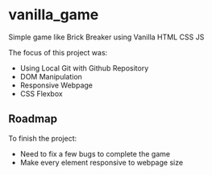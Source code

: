 # vanilla_game

Simple game like Brick Breaker using Vanilla HTML CSS JS

The focus of this project was:

- Using Local Git with Github Repository
- DOM Manipulation
- Responsive Webpage
- CSS Flexbox

## Roadmap

To finish the project:

- Need to fix a few bugs to complete the game
- Make every element responsive to webpage size

